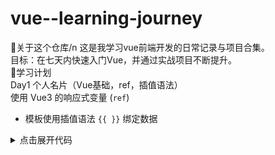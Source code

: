 # vue--learning-journey
🚀关于这个仓库/n
这是我学习vue前端开发的日常记录与项目合集。<br>
目标：在七天内快速入门Vue，并通过实战项目不断提升。<br>
📅学习计划<br>
Day1 个人名片（Vue基础，ref，插值语法）<br>
使用 Vue3 的响应式变量 (`ref`)
- 模板使用插值语法 `{{ }}` 绑定数据  
<details>
  <summary>点击展开代码</summary>

vue
<script setup>
import { ref } from 'vue'
const name = ref('小明')
const age = ref(20)
</script>

<template>
  <p>姓名：{{ name }}</p>
  <p>年龄：{{ age }}</p>
</template>

